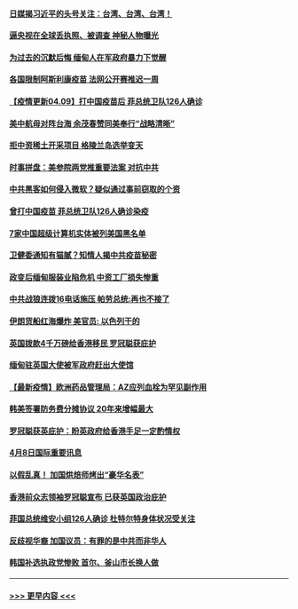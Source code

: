 #### [日媒揭习近平的头号关注：台湾、台湾、台湾！](../pages/prog202/a103092145.md?t=04091251) 
#### [逼央视在全球丢执照、被调查 神秘人物曝光](../pages/prog202/a103092121.md?t=04091251) 
#### [为过去的沉默后悔 缅甸人在军政府暴力下觉醒](../pages/prog202/a103091724.md?t=04091251) 
#### [各国限制阿斯利康疫苗 法网公开赛推迟一周](../pages/prog202/a103092068.md?t=04091251) 
#### [【疫情更新04.09】打中国疫苗后 菲总统卫队126人确诊](../pages/prog202/a103078521.md?t=04091251) 
#### [美中航母对阵台海 余茂春赞同美奉行“战略清晰”](../pages/prog202/a103091970.md?t=04091251) 
#### [拒中资稀土开采项目 格陵兰岛选举变天](../pages/prog202/a103091947.md?t=04091251) 
#### [时事拼盘：美参院两党推重要法案 对抗中共](../pages/prog202/a103092004.md?t=04091251) 
#### [中共黑客如何侵入微软？疑似通过事前窃取的个资](../pages/prog202/a103092011.md?t=04091251) 
#### [曾打中国疫苗 菲总统卫队126人确诊染疫](../pages/prog202/a103091918.md?t=04091251) 
#### [7家中国超级计算机实体被列美国黑名单](../pages/prog202/a103091976.md?t=04091251) 
#### [卫健委通知有猫腻？知情人揭中共疫苗秘密](../pages/prog202/a103091934.md?t=04091251) 
#### [政变后缅甸服装业陷危机 中资工厂损失惨重](../pages/prog202/a103091720.md?t=04091251) 
#### [中共战狼连拨16电话施压 帕劳总统:再也不接了](../pages/prog202/a103091906.md?t=04091251) 
#### [伊朗货船红海爆炸 美官员: 以色列干的](../pages/prog202/a103091733.md?t=04091251) 
#### [英国拨款4千万磅给香港移民 罗冠聪获庇护](../pages/prog202/a103091834.md?t=04091251) 
#### [缅甸驻英国大使被军政府赶出大使馆](../pages/prog202/a103091803.md?t=04091251) 
#### [【最新疫情】欧洲药品管理局：AZ应列血栓为罕见副作用](../pages/prog202/a103091785.md?t=04091251) 
#### [韩美签署防务费分摊协议 20年来增幅最大](../pages/prog202/a103091760.md?t=04091251) 
#### [罗冠聪获英庇护：盼英政府给香港手足一定酌情权](../pages/prog202/a103091652.md?t=04091251) 
#### [4月8日国际重要讯息](../pages/prog202/a103091602.md?t=04091251) 
#### [以假乱真！ 加国烘焙师烤出“豪华名表”](../pages/prog202/a103091549.md?t=04091251) 
#### [香港前众志领袖罗冠聪宣布 已获英国政治庇护](../pages/prog202/a103091556.md?t=04091251) 
#### [菲国总统维安小组126人确诊 杜特尔特身体状况受关注](../pages/prog202/a103091494.md?t=04091251) 
#### [反歧视华裔 加国议员：有罪的是中共而非华人](../pages/prog202/a103091480.md?t=04091251) 
#### [韩国补选执政党惨败 首尔、釜山市长换人做](../pages/prog202/a103091483.md?t=04091251) 

----
#### [ >>> 更早内容 <<< ](../indexes/prog202-earlier.md)
